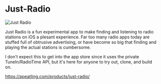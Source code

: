 # Just-Radio

![Just Radio](https://cldup.com/VMQRlAcAfZ.png "Just Radio")

Just Radio is a fun experimental app to make finding and listening to radio stations on iOS a plesant experience. Far too many radio apps today are stuffed full of obtrusive advertising, or have become so big that finding and playing the actual stations is cumbersome.

I don't expect this to get into the app store since it uses the private TuneIn/RadioTime API, but it's here for anyone to try out, clone, and build on.

https://apeatling.com/products/just-radio/
